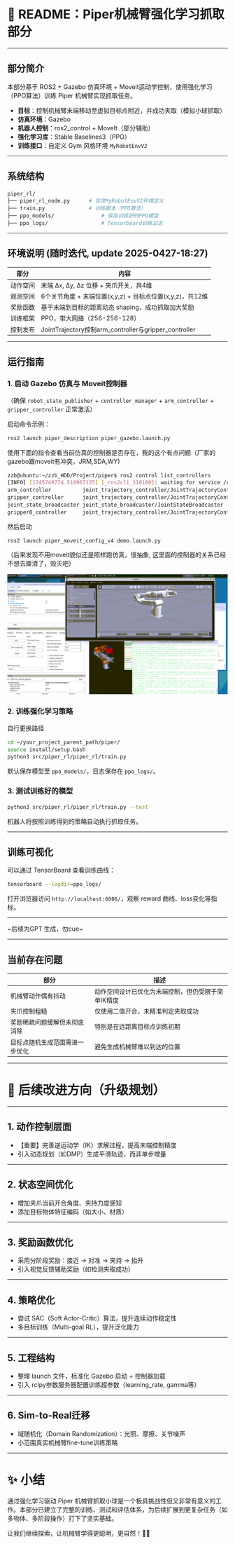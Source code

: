 # 📖 README：Piper机械臂强化学习抓取部分

---

## 部分简介

本部分基于 ROS2 + Gazebo 仿真环境 + Moveit运动学控制，使用强化学习（PPO算法）训练 Piper 机械臂实现抓取任务。

- **目标**：控制机械臂末端移动至虚拟目标点附近，并成功夹取（模拟小球抓取）
- **仿真环境**：Gazebo
- **机器人控制**：ros2_control + MoveIt（部分辅助）
- **强化学习库**：Stable Baselines3（PPO）
- **训练接口**：自定义 Gym 风格环境 `MyRobotEnvV2`

---

## 系统结构

```bash
piper_rl/
├── piper_rl_node.py      # 包含MyRobotEnvV2环境定义
├── train.py              # 训练脚本（PPO算法）
├── ppo_models/               # 保存训练好的PPO模型
├── ppo_logs/                 # Tensorboard训练日志
```

---

## 环境说明 (随时迭代, update 2025-0427-18:27)

| 部分 | 内容 |
|------|------|
| 动作空间 | 末端 Δx, Δy, Δz 位移 + 夹爪开关，共4维 |
| 观测空间 | 6个关节角度 + 末端位置(x,y,z) + 目标点位置(x,y,z)，共12维 |
| 奖励函数 | 基于末端到目标的距离动态 shaping，成功抓取加大奖励 |
| 训练框架 | PPO，带大网络（256-256-128） |
| 控制发布 | JointTrajectory控制arm_controller与gripper_controller |

---

## 运行指南

### 1. 启动 Gazebo 仿真与 Moveit控制器

（确保 `robot_state_publisher` + `controller_manager` + `arm_controller` + `gripper_controller` 正常激活）

启动命令示例：

```bash
ros2 launch piper_description piper_gazebo.launch.py
```

使用下面的指令查看当前仿真的控制器是否存在，我的这个有点问题（厂家的gazebo跟moveit有冲突，JRM,SDA,WY)
```bash
zzb@ubuntu:~/zzb_HDD/Project/piper$ ros2 control list_controllers
[INFO] [1745749774.518967135] [_ros2cli_110100]: waiting for service /controller_manager/list_controllers to become available...
arm_controller          joint_trajectory_controller/JointTrajectoryController  active      
gripper_controller      joint_trajectory_controller/JointTrajectoryController  active      
joint_state_broadcaster joint_state_broadcaster/JointStateBroadcaster          unconfigured
gripper8_controller     joint_trajectory_controller/JointTrajectoryController  unconfigured

```


然后启动
```
ros2 launch piper_moveit_config_v4 demo.launch.py
``` 
（后来发现不用moveit貌似还是照样跑仿真，很抽象, 这里面的控制器的关系已经不想去厘清了，毁灭吧）

![gazebo + moveit](./gazebo+moveit.png)

### 2. 训练强化学习策略
自行更换路径
```bash
cd ~/your_project_parent_path/piper/
source install/setup.bash
python3 src/piper_rl/piper_rl/train.py
```

默认保存模型至 `ppo_models/`，日志保存在 `ppo_logs/`。

### 3. 测试训练好的模型

```bash
python3 src/piper_rl/piper_rl/train.py --test
```

机器人将按照训练得到的策略自动执行抓取任务。

---

## 训练可视化

可以通过 TensorBoard 查看训练曲线：

```bash
tensorboard --logdir=ppo_logs/
```
打开浏览器访问 `http://localhost:6006/`，观察 reward 曲线、loss变化等指标。

---

~后续为GPT 生成，勿cue~

---


## 当前存在问题

| 部分 | 描述 |
|------|------|
| 机械臂动作偶有抖动 | 动作空间设计已优化为末端控制，但仍受限于简单IK精度 |
| 夹爪控制粗糙 | 仅使用二值开合，未精准判定夹取成功 |
| 奖励稀疏问题缓解但未彻底消除 | 特别是在远距离目标点训练初期 |
| 目标点随机生成范围需进一步优化 | 避免生成机械臂难以到达的位置 |

---

# 🚀 后续改进方向（升级规划）

---

## 1. 动作控制层面

- 【重要】完善逆运动学（IK）求解过程，提高末端控制精度
- 引入动态规划（如DMP）生成平滑轨迹，而非单步增量

---

## 2. 状态空间优化

- 增加夹爪当前开合角度、夹持力度感知
- 添加目标物体特征编码（如大小、材质）

---

## 3. 奖励函数优化

- 采用分阶段奖励：接近 → 对准 → 夹持 → 抬升
- 引入视觉反馈辅助奖励（如检测夹取成功）

---

## 4. 策略优化

- 尝试 SAC（Soft Actor-Critic）算法，提升连续动作稳定性
- 多目标训练（Multi-goal RL），提升泛化能力

---

## 5. 工程结构

- 整理 launch 文件，标准化 Gazebo 启动 + 控制器加载
- 引入 rclpy参数服务器配置训练超参数（learning_rate, gamma等）

---

## 6. Sim-to-Real迁移

- 域随机化（Domain Randomization）：光照、摩擦、关节噪声
- 小范围真实机械臂fine-tune训练策略

---

# ✨ 小结

通过强化学习驱动 Piper 机械臂抓取小球是一个极具挑战性但又非常有意义的工作。本部分已建立了完整的训练、测试和评估体系，为后续扩展到更复杂任务（如多物体、多阶段操作）打下了坚实基础。

让我们继续探索，让机械臂学得更聪明，更自然！🤖🔥


